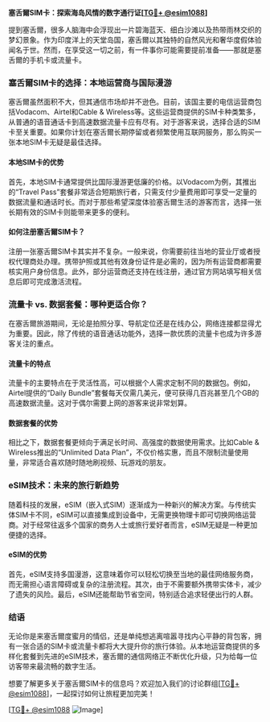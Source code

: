 **塞舌爾SIM卡：探索海岛风情的数字通行证[[TG💪+ @esim1088](https://t.me/s/esim1088)]**

提到塞舌爾，很多人脑海中会浮现出一片碧海蓝天、细白沙滩以及热带雨林交织的梦幻景象。作为印度洋上的天堂岛国，塞舌爾以其独特的自然风光和奢华度假体验闻名于世。然而，在享受这一切之前，有一件事你可能需要提前准备——那就是塞舌爾的手机卡或流量卡。

### 塞舌爾SIM卡的选择：本地运营商与国际漫游

塞舌爾虽然面积不大，但其通信市场却并不逊色。目前，该国主要的电信运营商包括Vodacom、Airtel和Cable & Wireless等。这些运营商提供的SIM卡种类繁多，从普通的语音通话卡到高速数据流量卡应有尽有。对于游客来说，选择合适的SIM卡至关重要。如果你计划在塞舌爾长期停留或者频繁使用互联网服务，那么购买一张本地SIM卡无疑是最佳选择。

#### 本地SIM卡的优势

首先，本地SIM卡通常提供比国际漫游更低廉的价格。以Vodacom为例，其推出的“Travel Pass”套餐非常适合短期旅行者，只需支付少量费用即可享受一定量的数据流量和通话时长。而对于那些希望深度体验塞舌爾生活的游客而言，选择一张长期有效的SIM卡则能带来更多的便利。

#### 如何注册塞舌爾SIM卡？

注册一张塞舌爾SIM卡其实并不复杂。一般来说，你需要前往当地的营业厅或者授权代理商处办理。携带护照或其他有效身份证件是必需的，因为所有运营商都需要核实用户身份信息。此外，部分运营商还支持在线注册，通过官方网站填写相关信息后即可完成激活流程。

### 流量卡 vs. 数据套餐：哪种更适合你？

在塞舌爾旅游期间，无论是拍照分享、导航定位还是在线办公，网络连接都显得尤为重要。因此，除了传统的语音通话功能外，选择一款优质的流量卡也成为许多游客关注的重点。

#### 流量卡的特点

流量卡的主要特点在于灵活性高，可以根据个人需求定制不同的数据包。例如，Airtel提供的“Daily Bundle”套餐每天仅需几美元，便可获得几百兆甚至几个GB的高速数据流量。这对于偶尔需要上网的游客来说非常划算。

#### 数据套餐的优势

相比之下，数据套餐更倾向于满足长时间、高强度的数据使用需求。比如Cable & Wireless推出的“Unlimited Data Plan”，不仅价格实惠，而且不限制流量使用量，非常适合喜欢随时随地刷视频、玩游戏的朋友。

### eSIM技术：未来的旅行新趋势

随着科技的发展，eSIM（嵌入式SIM）逐渐成为一种新兴的解决方案。与传统实体SIM卡不同，eSIM可以直接集成到设备中，无需更换物理卡即可切换网络运营商。对于经常往返多个国家的商务人士或旅行爱好者而言，eSIM无疑是一种更加便捷的选择。

#### eSIM的优势

首先，eSIM支持多国漫游，这意味着你可以轻松切换至当地的最佳网络服务商，而无需担心语言障碍或复杂的注册流程。其次，由于不需要额外携带实体卡，减少了遗失的风险。最后，eSIM还能帮助节省空间，特别适合追求轻便出行的人群。

### 结语

无论你是来塞舌爾度蜜月的情侣，还是单纯想逃离喧嚣寻找内心平静的背包客，拥有一张合适的SIM卡或流量卡都将大大提升你的旅行体验。从本地运营商提供的多样化套餐到先进的eSIM技术，塞舌爾的通信网络正不断优化升级，只为给每一位访客带来最流畅的数字生活。

想要了解更多关于塞舌爾SIM卡的信息吗？欢迎加入我们的讨论群组[[TG💪+ @esim1088](https://t.me/s/esim1088)]，一起探讨如何让旅程更加完美！

[[TG💪+ @esim1088](https://t.me/s/esim1088) ![Image](https://i.postimg.cc/4NQfJmqS/Snipaste-2025-05-13-00-14-12.png)]